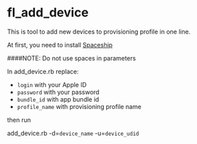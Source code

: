 # fl_add_device

This is tool to add new devices to provisioning profile in one line.

At first, you need to install [Spaceship](https://github.com/fastlane/spaceship)

####NOTE: Do not use spaces in parameters

In add_device.rb replace:
* `login` with your Apple ID
* `password` with your password
* `bundle_id` with app bundle id
* `profile_name` with provisioning profile name

then run  

add_device.rb -d=`device_name` -u=`device_udid`
